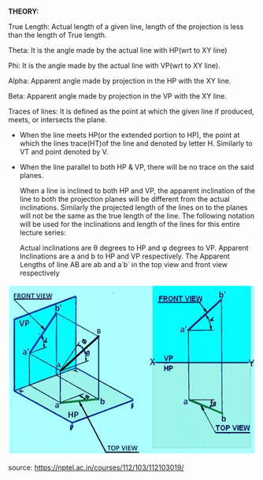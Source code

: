**THEORY:**


<span class="underline">True Length</span>: Actual length of a given
line, length of the projection is less than the length of True length.

<span class="underline">Theta:</span> It is the angle made by the actual
line with HP(wrt to XY line)

<span class="underline">Phi:</span> It is the angle made by the actual
line with VP(wrt to XY line).

<span class="underline">Alpha:</span> Apparent angle made by projection
in the HP with the XY line.

<span class="underline">Beta:</span> Apparent angle made by projection
in the VP with the XY line.

<span class="underline">Traces of lines:</span> It is defined as the
point at which the given line if produced, meets, or intersects the
plane.

  - When the line meets HP(or the extended portion to HP), the point at
    which the lines trace(HT)of the line and denoted by letter
    H. Similarly to VT and point denoted by V.

  - When the line parallel to both HP & VP, there will be no trace on
    the said planes.

    When a line is inclined to both HP and VP,  the  apparent  inclination of the line to both the projection planes will be different from the actual inclinations. Similarly the projected length of the lines on to the planes will not be the same as the true length of the line. The following notation will be used for the inclinations and length of the lines for this entire lecture series:

    Actual inclinations are θ degrees to HP  and  φ degrees to VP.
    Apparent Inclinations are a and b to HP and VP respectively.
    The Apparent Lengths of line AB are ab and a΄b΄ in the top view and front view respectively

![](./images/2.png)

source: https://nptel.ac.in/courses/112/103/112103019/
